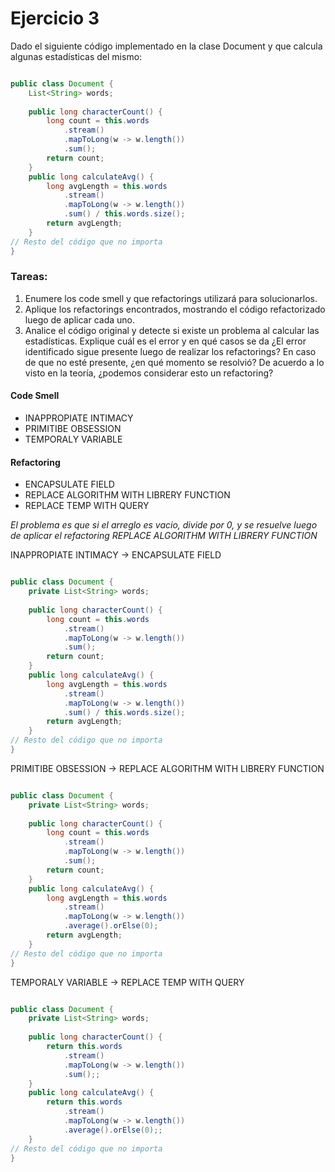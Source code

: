 # Ejercicio 3

Dado el siguiente código implementado en la clase Document y que calcula algunas estadísticas del mismo:


```java

public class Document {
    List<String> words;
  
    public long characterCount() {
 	    long count = this.words
            .stream()
            .mapToLong(w -> w.length())
            .sum();
    	return count;
	}
    public long calculateAvg() {
    	long avgLength = this.words
            .stream()
            .mapToLong(w -> w.length())
            .sum() / this.words.size();
 	    return avgLength;
	}
// Resto del código que no importa
}

```

### Tareas:

1. Enumere los code smell y que refactorings utilizará para solucionarlos.
2. Aplique los refactorings encontrados, mostrando el código refactorizado luego de aplicar cada uno.
3. Analice el código original y detecte si existe un problema al calcular las estadísticas. Explique cuál es el error y en qué casos se da ¿El error identificado sigue presente luego de realizar los refactorings? En caso de que no esté presente, ¿en qué momento se resolvió? De acuerdo a lo visto en la teoría, ¿podemos considerar esto un refactoring?

#### Code Smell
- INAPPROPIATE INTIMACY
- PRIMITIBE OBSESSION 
- TEMPORALY VARIABLE 
#### Refactoring
- ENCAPSULATE FIELD
- REPLACE ALGORITHM WITH LIBRERY FUNCTION
- REPLACE TEMP WITH QUERY

*El problema es que si el arreglo es vacio, divide por 0, y se resuelve luego de aplicar el refactoring REPLACE ALGORITHM WITH LIBRERY FUNCTION*


INAPPROPIATE INTIMACY -> ENCAPSULATE FIELD

```java

public class Document {
    private List<String> words;
  
    public long characterCount() {
 	    long count = this.words
            .stream()
            .mapToLong(w -> w.length())
            .sum();
    	return count;
	}
    public long calculateAvg() {
    	long avgLength = this.words
            .stream()
            .mapToLong(w -> w.length())
            .sum() / this.words.size();
 	    return avgLength;
	}
// Resto del código que no importa
}

```
PRIMITIBE OBSESSION -> REPLACE ALGORITHM WITH LIBRERY FUNCTION 


```java

public class Document {
    private List<String> words;
  
    public long characterCount() {
 	    long count = this.words
            .stream()
            .mapToLong(w -> w.length())
            .sum();
    	return count;
	}
    public long calculateAvg() {
    	long avgLength = this.words
            .stream()
            .mapToLong(w -> w.length())
            .average().orElse(0);
 	    return avgLength;
	}
// Resto del código que no importa
}

```
TEMPORALY VARIABLE -> REPLACE TEMP WITH QUERY


```java

public class Document {
    private List<String> words;
  
    public long characterCount() { 
    	return this.words
            .stream()
            .mapToLong(w -> w.length())
            .sum();;
	}
    public long calculateAvg() {
 	    return this.words
            .stream()
            .mapToLong(w -> w.length())
            .average().orElse(0);;
	}
// Resto del código que no importa
}

```
